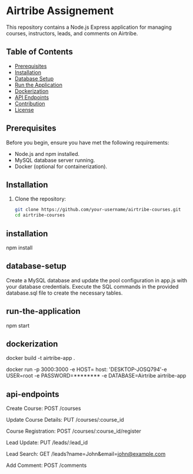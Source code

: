 # Airtribe Assignement

This repository contains a Node.js Express application for managing courses, instructors, leads, and comments on Airtribe.

## Table of Contents

- [Prerequisites](#prerequisites)
- [Installation](#installation)
- [Database Setup](#database-setup)
- [Run the Application](#run-the-application)
- [Dockerization](#dockerization)
- [API Endpoints](#api-endpoints)
- [Contribution](#contribution)
- [License](#license)

## Prerequisites

Before you begin, ensure you have met the following requirements:

- Node.js and npm installed.
- MySQL database server running.
- Docker (optional for containerization).

## Installation

1. Clone the repository:

   ```bash
   git clone https://github.com/your-username/airtribe-courses.git
   cd airtribe-courses


## installation
npm install

## database-setup
Create a MySQL database and update the pool configuration in app.js with your database credentials.
Execute the SQL commands in the provided database.sql file to create the necessary tables.

## run-the-application
npm start

## dockerization
docker build -t airtribe-app .

docker run -p 3000:3000 -e HOST=  host: 'DESKTOP-JOSQ794'-e USER=root -e PASSWORD=******** -e DATABASE=Airtribe airtribe-app

## api-endpoints
Create Course:
POST /courses

Update Course Details:
PUT /courses/:course_id

Course Registration:
POST /courses/:course_id/register

Lead Update:
PUT /leads/:lead_id

Lead Search:
GET /leads?name=John&email=john@example.com

Add Comment:
POST /comments
